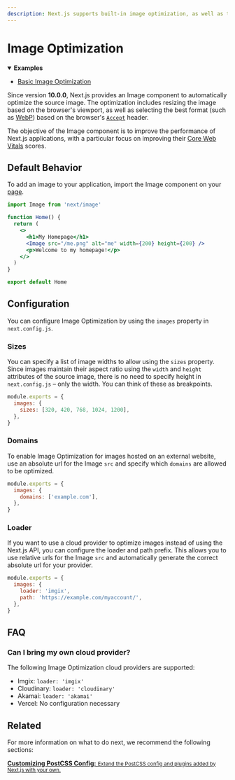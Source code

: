 ```yaml
---
description: Next.js supports built-in image optimization, as well as third party loaders for Imgix, Cloudinary, and more! Learn more here.
---
```


# Image Optimization

<details open>
  <summary><b>Examples</b></summary>
  <ul>
    <li><a href="https://github.com/vercel/next.js/tree/canary/examples/basic-image-optimization">Basic Image Optimization</a></li>
  </ul>
</details>

Since version **10.0.0**, Next.js provides an Image component to automatically optimize the source image. The optimization includes resizing the image based on the browser's viewport, as well as selecting the best format (such as [WebP](https://developer.mozilla.org/en-US/docs/Web/Media/Formats/Image_types)) based on the browser's [`Accept`](https://developer.mozilla.org/en-US/docs/Web/HTTP/Headers/Accept) header.

The objective of the Image component is to improve the performance of Next.js applications, with a particular focus on improving their [Core Web Vitals](https://web.dev/vitals/) scores.

## Default Behavior

To add an image to your application, import the Image component on your [page](./pages).

```jsx
import Image from 'next/image'

function Home() {
  return (
    <>
      <h1>My Homepage</h1>
      <Image src="/me.png" alt="me" width={200} height={200} />
      <p>Welcome to my homepage!</p>
    </>
  )
}

export default Home
```

## Configuration

You can configure Image Optimization by using the `images` property in `next.config.js`.

### Sizes

You can specify a list of image widths to allow using the `sizes` property. Since images maintain their aspect ratio using the `width` and `height` attributes of the source image, there is no need to specify height in `next.config.js` – only the width. You can think of these as breakpoints.

```js
module.exports = {
  images: {
    sizes: [320, 420, 768, 1024, 1200],
  },
}
```

### Domains

To enable Image Optimization for images hosted on an external website, use an absolute url for the Image `src` and specify which
`domains` are allowed to be optimized.

```js
module.exports = {
  images: {
    domains: ['example.com'],
  },
}
```

### Loader

If you want to use a cloud provider to optimize images instead of using the Next.js API, you can configure the loader and path prefix. This allows you to use relative urls for the Image `src` and automatically generate the correct absolute url for your provider.

```js
module.exports = {
  images: {
    loader: 'imgix',
    path: 'https://example.com/myaccount/',
  },
}
```

## FAQ

### Can I bring my own cloud provider?

The following Image Optimization cloud providers are supported:

- Imgix: `loader: 'imgix'`
- Cloudinary: `loader: 'cloudinary'`
- Akamai: `loader: 'akamai'`
- Vercel: No configuration necessary

## Related

For more information on what to do next, we recommend the following sections:

<div class="card">
  <a href="/docs/advanced-features/customizing-postcss-config.md">
    <b>Customizing PostCSS Config:</b>
    <small>Extend the PostCSS config and plugins added by Next.js with your own.</small>
  </a>
</div>
